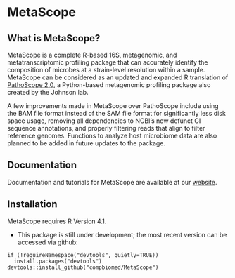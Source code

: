 # MetaScope

## What is MetaScope?

MetaScope is a complete R-based 16S, metagenomic, and metatranscriptomic profiling package that can accurately identify the composition of microbes at a strain-level resolution within a sample. MetaScope can be considered as an updated and expanded R translation of [PathoScope 2.0](https://microbiomejournal.biomedcentral.com/articles/10.1186/2049-2618-2-33), a Python-based metagenomic profiling package also created by the Johnson lab. 

A few improvements made in MetaScope over PathoScope include using the BAM file format instead of the SAM file format for significantly less disk space usage, removing all dependencies to NCBI’s now defunct GI sequence annotations, and properly filtering reads that align to filter reference genomes. Functions to analyze host microbiome data are also planned to be added in future updates to the package.

## Documentation
Documentation and tutorials for MetaScope are available at our [website](https://compbiomed.github.io/metascope-docs/).

## Installation

MetaScope requires R Version 4.1.

* This package is still under development; the most recent version can be accessed via github:

```
if (!requireNamespace("devtools", quietly=TRUE))
  install.packages("devtools")
devtools::install_github("compbiomed/MetaScope")
```
